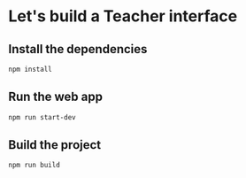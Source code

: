 # Let's build a Teacher interface

## Install the dependencies

```bash
npm install
```

## Run the web app

```bash
npm run start-dev
```

## Build the project

```bash
npm run build
```
